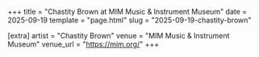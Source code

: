 +++
title = "Chastity Brown at MIM Music & Instrument Museum"
date = 2025-09-19
template = "page.html"
slug = "2025-09-19-chastity-brown"

[extra]
artist = "Chastity Brown"
venue = "MIM Music & Instrument Museum"
venue_url = "https://mim.org/"
+++
